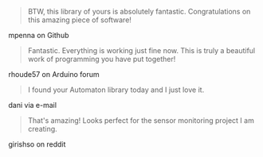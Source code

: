 > BTW, this library of yours is absolutely fantastic. 
> Congratulations on this amazing piece of software!

mpenna on Github

> Fantastic. Everything is working just fine now. 
> This is truly a beautiful work of programming you have put together!

rhoude57 on Arduino forum

> I found your Automaton library today and I just love it.

dani via e-mail

> That's amazing! Looks perfect for the sensor monitoring project I am creating. 

girishso on reddit
